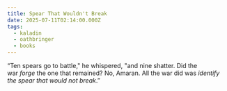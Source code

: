 ```yaml
---
title: Spear That Wouldn't Break
date: 2025-07-11T02:14:00.000Z
tags:
  - kaladin
  - oathbringer
  - books
---
```

“Ten spears go to battle," he whispered, "and nine shatter. Did the war *forge* the one that remained? No, Amaran. All the war did was *identify the spear that would not break*.”
